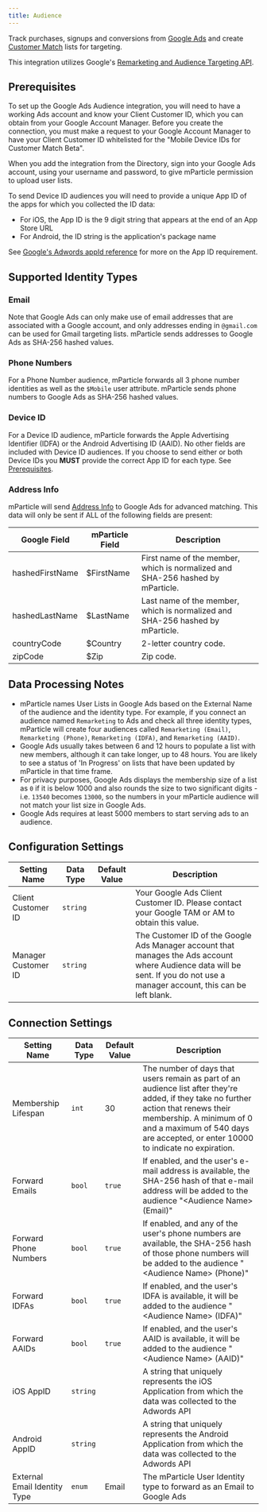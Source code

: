 ```yaml
---
title: Audience
---
```


Track purchases, signups and conversions from [Google Ads](https://ads.google.com/) and create [Customer Match](https://support.google.com/adwords/answer/6379332?hl=en-GB&ref_topic=6296507) lists for targeting.

This integration utilizes Google's [Remarketing and Audience Targeting API](https://developers.google.com/google-ads/api/docs/remarketing/overview).

## Prerequisites

To set up the Google Ads Audience integration, you will need to have a working Ads account and know your Client Customer ID, which you can obtain from your Google Account Manager. Before you create the connection, you must make a request to your Google Account Manager to have your Client Customer ID whitelisted for the "Mobile Device IDs for Customer Match Beta".

When you add the integration from the Directory, sign into your Google Ads account, using your username and password, to give mParticle permission to upload user lists.

To send Device ID audiences you will need to provide a unique App ID of the apps for which you collected the ID data:
* For iOS, the App ID is the 9 digit string that appears at the end of an App Store URL
* For Android, the ID string is the application's package name

See [Google's Adwords appId reference](https://developers.google.com/adwords/api/docs/reference/v201802/AdwordsUserListService.CrmBasedUserList#appid) for more on the App ID requirement.

## Supported Identity Types

### Email

Note that Google Ads can only make use of email addresses that are associated with a Google account, and only addresses ending in `@gmail.com` can be used for Gmail targeting lists. mParticle sends addresses to Google Ads as SHA-256 hashed values.

### Phone Numbers

For a Phone Number audience, mParticle forwards all 3 phone number identities as well as the `$Mobile` user attribute. mParticle sends phone numbers to Google Ads as SHA-256 hashed values.

### Device ID

For a Device ID audience, mParticle forwards the Apple Advertising Identifier (IDFA) or the Android Advertising ID (AAID). No other fields are included with Device ID audiences. If you choose to send either or both Device IDs you **MUST** provide the correct App ID for each type. See [Prerequisites](#prerequisites).

### Address Info

mParticle will send [Address Info](https://developers.google.com/adwords/api/docs/reference/v201809/AdwordsUserListService.AddressInfo) to Google Ads for advanced matching. This data will only be sent if ALL of the following fields are present:

| Google Field | mParticle Field | Description|
|---|---|---|
| hashedFirstName | $FirstName | First name of the member, which is normalized and SHA-256 hashed by mParticle. |
| hashedLastName | $LastName | Last name of the member, which is normalized and SHA-256 hashed by mParticle. |
| countryCode | $Country | 2-letter country code. |
| zipCode | $Zip | Zip code. |

## Data Processing Notes

* mParticle names User Lists in Google Ads based on the External Name of the audience and the identity type. For example, if you connect an audience named `Remarketing` to Ads and check all three identity types, mParticle will create four audiences called `Remarketing (Email)`, `Remarketing (Phone)`, `Remarketing (IDFA)`, and `Remarketing (AAID)`.
* Google Ads usually takes between 6 and 12 hours to populate a list with new members, although it can take longer, up to 48 hours. You are likely to see a status of 'In Progress' on lists that have been updated by mParticle in that time frame.
* For privacy purposes, Google Ads displays the membership size of a list as `0` if it is below 1000 and also rounds the size to two significant digits - i.e. `13540` becomes `13000`, so the numbers in your mParticle audience will not match your list size in Google Ads.
* Google Ads requires at least 5000 members to start serving ads to an audience.

## Configuration Settings

| Setting Name| Data Type | Default Value | Description |
|-------------|----------|----------------|-----------------|
| Client Customer ID | `string` | | Your Google Ads Client Customer ID. Please contact your Google TAM or AM to obtain this value. |
| Manager Customer ID | `string` | | The Customer ID of the Google Ads Manager account that manages the Ads account where Audience data will be sent. If you do not use a manager account, this can be left blank. |

## Connection Settings

| Setting Name| Data Type | Default Value | Description |
|-------------|----------|----------------|-----------------|
Membership Lifespan | `int`| 30 | The number of days that users remain as part of an audience list after they're added, if they take no further action that renews their membership. A minimum of 0 and a maximum of 540 days are accepted, or enter 10000 to indicate no expiration. |
Forward Emails | `bool` | `true` | If enabled, and the user's e-mail address is available, the SHA-256 hash of that e-mail address will be added to the audience "&lt;Audience Name&gt; (Email)" |
Forward Phone Numbers | `bool` | `true` | If enabled, and any of the user's phone numbers are available, the SHA-256 hash of those phone numbers will be added to the audience "&lt;Audience Name&gt; (Phone)" |
Forward IDFAs | `bool` | `true` | If enabled, and the user's IDFA is available, it will be added to the audience "&lt;Audience Name&gt; (IDFA)" |
Forward AAIDs | `bool` | `true` | If enabled, and the user's AAID is available, it will be added to the audience "&lt;Audience Name&gt; (AAID)" |
iOS AppID | `string` | | A string that uniquely represents the iOS Application from which the data was collected to the Adwords API |
Android AppID | `string` | | A string that uniquely represents the Android Application from which the data was collected to the Adwords API |
External Email Identity Type | `enum` | Email | The mParticle User Identity type to forward as an Email to Google Ads  |
